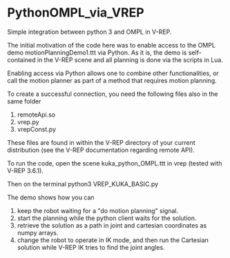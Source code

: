 # PythonOMPL_via_VREP
Simple integration between python 3 and OMPL in V-REP.

The initial motivation of the code here was to enable access to the OMPL demo motionPlanningDemo1.ttt via Python.
As it is, the demo is self-contained in the V-REP scene and all planning is done via the scripts in Lua.

Enabling access via Python allows one to combine other functionalities, or call the motion planner as part of a method that requires motion planning.

To create a successful connection, you need the following files also in the same folder 
1. remoteApi.so
2. vrep.py
3. vrepConst.py

These files are found in within the V-REP directory of your current distribution (see the V-REP documentation regarding remote API).

To run the code, open the scene 
    kuka_python_OMPL.ttt
in vrep (tested with V-REP 3.6.1).

Then on the terminal 
    python3 VREP_KUKA_BASIC.py

The demo shows how you can 
1. keep the robot waiting for a "do motion planning" signal. 
2. start the planning while the python client waits for the solution.
3. retrieve the solution as a path in joint and cartesian coordinates as numpy arrays.
4. change the robot to operate in IK mode, and then run the Cartesian solution while V-REP IK tries to find the joint angles.


